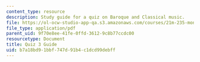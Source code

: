 ```yaml
---
content_type: resource
description: Study guide for a quiz on Baroque and Classical music.
file: https://ol-ocw-studio-app-qa.s3.amazonaws.com/courses/21m-235-monteverdi-to-mozart-1600-1800-fall-2013/b7a18bd91bbf747d91b4c1dcd99debff_MIT21M_235_F13_Quiz_3_Guid.pdf
file_type: application/pdf
parent_uid: 9f70e8ee-41fe-0ffd-3612-9c8b77ccdc00
resourcetype: Document
title: Quiz 3 Guide
uid: b7a18bd9-1bbf-747d-91b4-c1dcd99debff
---
```

